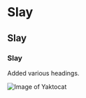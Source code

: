 # Slay
## Slay
### Slay


Added various headings. 

![Image of Yaktocat](https://octodex.github.com/images/yaktocat.png)
